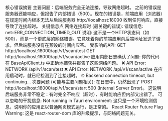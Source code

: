 核心错误摘要
主要问题：后端服务完全无法连接，导致网络超时。
之前的错误是服务器还能响应，但报告了内部错误（500）。现在的错误是，前端应用（浏览器）在规定时间内根本无法从后端服务器 http://localhost:18000 收到任何响应，直接导致了连接超时。
关键信息点
网络连接超时 (最关键的错误):
错误信息: net::ERR_CONNECTION_TIMED_OUT
说明: 这不是一个HTTP状态码（如500），而是一个更底层的网络错误。它意味着你的前端应用向后端地址发送了请求，但后端服务没有在预设的时间内应答。
受影响的API:
GET http://localhost:18000/api/v1/scan/test
GET http://localhost:18000/api/v1/scan/active
应用内部日志确认了问题:
你的代码在 BaseApiClient.ts 中正确地捕获并报告了这些网络问题。
❌ API Error: NETWORK /api/v1/scan/test
❌ API Error: NETWORK /api/v1/scan/active
在应用启动时，就已经检测到了连接超时。
⏰ Backend connection timeout, but continuing...
次要问题 (可能与主要问题相关):
在日志中，仍然出现了 POST http://localhost:18000/api/v1/scan/start 500 (Internal Server Error)。
这说明后端服务非常不稳定：有时完全不响应（超时），有时能响应但内部又出错了。
可以忽略的干扰信息:
Not running in Tauri environment: 这只是一个环境检测信息，说明你的应用正以普通网页模式运行，是正常的。
React Router Future Flag Warning: 这是 react-router-dom 库的升级提示，与网络问题无关。
